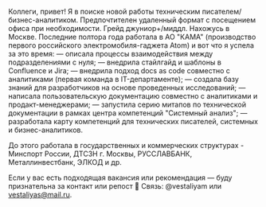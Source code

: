 Коллеги, привет! Я в поиске новой работы техническим писателем/бизнес-аналитиком.
Предпочтителен удаленный формат с посещением офиса при необходимости. Грейд джуниор+/миддл.
Нахожусь в Москве.
Последние полтора года работала в АО "КАМА" (производство первого российского электромобиля-гаджета Atom) и вот что я успела за это время: 
— описала процессы взаимодействия между подразделениями с нуля;
— внедрила стайлгайд и шаблоны в Confluence и Jira;
— внедрила подход docs as code совместно с аналитиками (первая команда в IT-департаменте);
— создала базу знаний для разработчиков на основе проведенных исследований;
— написала пользовательскую документацию совместно с аналитиками и продакт-менеджерами; 
— запустила серию митапов по технической документации в рамках центра компетенций "Системный анализ";
— разработала карту компетенций для технических писателей, системных и бизнес-аналитиков.

До этого работала в государственных и коммерческих структурах - Минспорт России, ДТСЗН г. Москвы, РУССЛАВБАНК, Металлинвестбанк, ЭЛКОД и др.

Если у вас есть подходящая вакансия или рекомендация — буду признательна за контакт или репост 🙏
Связь: @vestaliyam или vestaliyas@mail.ru.
